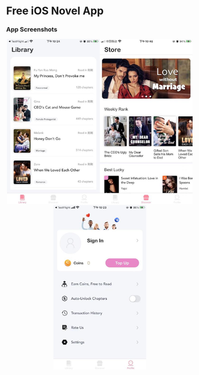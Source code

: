 # Free iOS Novel App

### App Screenshots 
<center class="third">
<img src="https://github.com/VictorZhang2014/FreeiOS-NovelReader/blob/master/Screenshots/novel-library.jpeg" width="250" /><img src="https://github.com/VictorZhang2014/FreeiOS-NovelReader/blob/master/Screenshots/home-page.jpeg" width="250" /><img src="https://github.com/VictorZhang2014/FreeiOS-NovelReader/blob/master/Screenshots/setting-page.jpeg" width="250" />
</center>



